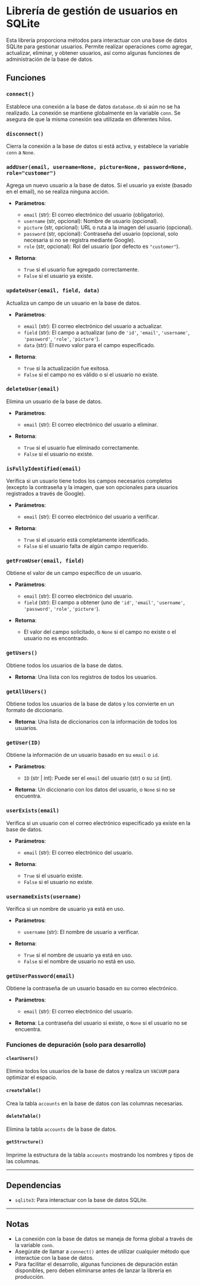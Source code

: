 # Librería de gestión de usuarios en SQLite

Esta librería proporciona métodos para interactuar con una base de datos SQLite para gestionar usuarios. Permite realizar operaciones como agregar, actualizar, eliminar, y obtener usuarios, así como algunas funciones de administración de la base de datos.

## Funciones

### `connect()`

Establece una conexión a la base de datos `database.db` si aún no se ha realizado. La conexión se mantiene globalmente en la variable `conn`. Se asegura de que la misma conexión sea utilizada en diferentes hilos.

### `disconnect()`

Cierra la conexión a la base de datos si está activa, y establece la variable `conn` a `None`.

### `addUser(email, username=None, picture=None, password=None, role="customer")`

Agrega un nuevo usuario a la base de datos. Si el usuario ya existe (basado en el email), no se realiza ninguna acción.

- **Parámetros**:
  - `email` (str): El correo electrónico del usuario (obligatorio).
  - `username` (str, opcional): Nombre de usuario (opcional).
  - `picture` (str, opcional): URL o ruta a la imagen del usuario (opcional).
  - `password` (str, opcional): Contraseña del usuario (opcional, solo necesaria si no se registra mediante Google).
  - `role` (str, opcional): Rol del usuario (por defecto es `"customer"`).

- **Retorna**: 
  - `True` si el usuario fue agregado correctamente.
  - `False` si el usuario ya existe.

### `updateUser(email, field, data)`

Actualiza un campo de un usuario en la base de datos.

- **Parámetros**:
  - `email` (str): El correo electrónico del usuario a actualizar.
  - `field` (str): El campo a actualizar (uno de `'id'`, `'email'`, `'username'`, `'password'`, `'role'`, `'picture'`).
  - `data` (str): El nuevo valor para el campo especificado.

- **Retorna**: 
  - `True` si la actualización fue exitosa.
  - `False` si el campo no es válido o si el usuario no existe.

### `deleteUser(email)`

Elimina un usuario de la base de datos.

- **Parámetros**:
  - `email` (str): El correo electrónico del usuario a eliminar.

- **Retorna**: 
  - `True` si el usuario fue eliminado correctamente.
  - `False` si el usuario no existe.

### `isFullyIdentified(email)`

Verifica si un usuario tiene todos los campos necesarios completos (excepto la contraseña y la imagen, que son opcionales para usuarios registrados a través de Google).

- **Parámetros**:
  - `email` (str): El correo electrónico del usuario a verificar.

- **Retorna**:
  - `True` si el usuario está completamente identificado.
  - `False` si el usuario falta de algún campo requerido.

### `getFromUser(email, field)`

Obtiene el valor de un campo específico de un usuario.

- **Parámetros**:
  - `email` (str): El correo electrónico del usuario.
  - `field` (str): El campo a obtener (uno de `'id'`, `'email'`, `'username'`, `'password'`, `'role'`, `'picture'`).

- **Retorna**:
  - El valor del campo solicitado, o `None` si el campo no existe o el usuario no es encontrado.

### `getUsers()`

Obtiene todos los usuarios de la base de datos.

- **Retorna**: Una lista con los registros de todos los usuarios.

### `getAllUsers()`

Obtiene todos los usuarios de la base de datos y los convierte en un formato de diccionario.

- **Retorna**: Una lista de diccionarios con la información de todos los usuarios.

### `getUser(ID)`

Obtiene la información de un usuario basado en su `email` o `id`.

- **Parámetros**:
  - `ID` (str | int): Puede ser el `email` del usuario (str) o su `id` (int).

- **Retorna**: Un diccionario con los datos del usuario, o `None` si no se encuentra.

### `userExists(email)`

Verifica si un usuario con el correo electrónico especificado ya existe en la base de datos.

- **Parámetros**:
  - `email` (str): El correo electrónico del usuario.

- **Retorna**: 
  - `True` si el usuario existe.
  - `False` si el usuario no existe.

### `usernameExists(username)`

Verifica si un nombre de usuario ya está en uso.

- **Parámetros**:
  - `username` (str): El nombre de usuario a verificar.

- **Retorna**: 
  - `True` si el nombre de usuario ya está en uso.
  - `False` si el nombre de usuario no está en uso.

### `getUserPassword(email)`

Obtiene la contraseña de un usuario basado en su correo electrónico.

- **Parámetros**:
  - `email` (str): El correo electrónico del usuario.

- **Retorna**: La contraseña del usuario si existe, o `None` si el usuario no se encuentra.

### Funciones de depuración (solo para desarrollo)

#### `clearUsers()`

Elimina todos los usuarios de la base de datos y realiza un `VACUUM` para optimizar el espacio.

#### `createTable()`

Crea la tabla `accounts` en la base de datos con las columnas necesarias.

#### `deleteTable()`

Elimina la tabla `accounts` de la base de datos.

#### `getStructure()`

Imprime la estructura de la tabla `accounts` mostrando los nombres y tipos de las columnas.

---

## Dependencias

- `sqlite3`: Para interactuar con la base de datos SQLite.

---

## Notas

- La conexión con la base de datos se maneja de forma global a través de la variable `conn`. 
- Asegúrate de llamar a `connect()` antes de utilizar cualquier método que interactúe con la base de datos.
- Para facilitar el desarrollo, algunas funciones de depuración están disponibles, pero deben eliminarse antes de lanzar la librería en producción.

